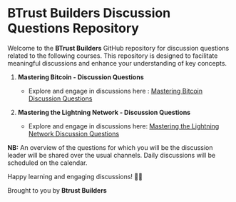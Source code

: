 # BTrust Builders Discussion Questions Repository

Welcome to the **BTrust Builders** GitHub repository for discussion questions related to the following courses. This repository is designed to facilitate meaningful discussions and enhance your understanding of key concepts.

1. **Mastering Bitcoin - Discussion Questions**
   - Explore and engage in discussions here : [Mastering Bitcoin Discussion Questions](https://github.com/richarddushime/discussion-questions/blob/main/mastering-bitcoin/README.md)

2. **Mastering the Lightning Network - Discussion Questions**
   - Explore and engage in discussions here: [Mastering the Lightning Network Discussion Questions](https://github.com/richarddushime/discussion-questions/blob/main/mastering-lightning/README.md)


**NB:** An overview of the questions for which you will be the discussion leader will be shared over the usual channels. Daily discussions will be scheduled on the calendar.

Happy learning and engaging discussions! 🚀✨

Brought to you by **Btrust Builders**

